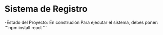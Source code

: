 <h1> Sistema de Registro </h1>
-Estado del Proyecto: En construción
Para ejecutar el sistema, debes poner:
'''npm install react '''
